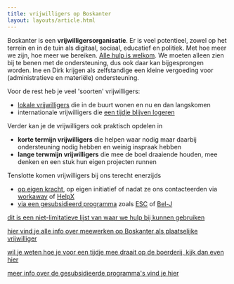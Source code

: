 ```yaml
---
title: vrijwilligers op Boskanter
layout: layouts/article.html
---
```

Boskanter is een **vrijwilligersorganisatie**. Er is veel potentieel, zowel op het terrein en in de tuin als digitaal, sociaal, educatief en politiek. Met hoe meer we zijn, hoe meer we bereiken. [Alle hulp is welkom](volunteer/work). We moeten alleen zien bij te benen met de ondersteuning, dus ook daar kan bijgesprongen worden.
Ine en Dirk krijgen als zelfstandige een kleine vergoeding voor (administratieve en materiële) ondersteuning. 

Voor de rest heb je veel 'soorten' vrijwilligers:
- [lokale vrijwilligers](volunteer/local) die in de buurt wonen en nu en dan langskomen
- internationale vrijwilligers die [een tijdje blijven logeren](volunteer/stay)

Verder kan je de vrijwilligers ook praktisch opdelen in
- **korte termijn vrijwilligers** die helpen waar nodig maar daarbij ondersteuning nodig hebben en weinig inspraak hebben
- **lange terwmijn vrijwilligers** die mee de boel draaiende houden, mee denken en een stuk hun eigen projecten runnen

Tenslotte komen vrijwilligers bij ons terecht enerzijds
- [op eigen kracht](volunteer/stay), op eigen initiatief of nadat ze ons contacteerden via [workaway](https://www.workaway.info) of [HelpX](http://helpx.net)
- [via een gesubsidieerd programma](volunteer/subsidy) zoals [ESC](https://youth.europa.eu/solidarity_nl) of [Bel-J](https://bel-j.be)

[dit is een niet-limitatieve lijst van waar we hulp bij kunnen gebruiken](work)

[hier vind je alle info over meewerken op Boskanter als plaatselijke vrijwilliger](local)

[wil je weten hoe je voor een tijdje mee draait op de boerderij, kijk dan even hier](stay)

[meer info over de gesubsidieerde programma's vind je hier](subsidy)
